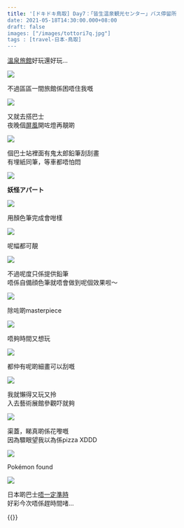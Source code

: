 ```yaml
---
title: '[ドキドキ鳥取] Day7：「皆生温泉観光センター」バス停留所
date: 2021-05-18T14:30:00.000+08:00
draft: false
images: ["/images/tottori7q.jpg"]
tags : [travel-日本-鳥取]
---
```


[溫泉旅館](https://hidie.net/tottori7p/)好玩還好玩...  

![](/images/tottori7q1.jpg)

不過區區一間旅館係困唔住我嘅  

![](/images/tottori7q2.jpg)

又就去搭巴士  
夜晚個[屏風](https://hidie.net/tottori7o/)開咗燈再靚啲  

![](/images/tottori7q3.jpg)

個巴士站裡面有鬼太郎鉛筆刮刮畫  
有埋紙同筆，等車都唔怕悶  

![](/images/tottori7q4.jpg)

**妖怪アパート**

![](/images/tottori7q5.jpg)

用顏色筆完成會咁樣

![](/images/tottori7q6.jpg)

呢幅都可靚

![](/images/tottori7q.jpg)

不過呢度只係提供鉛筆  
唔係自備顔色筆就唔會做到呢個效果啦～  

![](/images/tottori7q7.jpg)

除咗啲masterpiece

![](/images/tottori7q8.jpg)

唔夠時間又想玩

![](/images/tottori7q9.jpg)

都仲有呢啲細畫可以刮嘅

![](/images/tottori7q10.jpg)

我就懶得又玩又拎  
入去藝術展館參觀吓就夠  

![](/images/tottori7q11.jpg)

渠蓋，睇真啲係花嚟嘅  
因為驟眼望我以為係pizza XDDD

![](/images/tottori7q12.jpg)

Pokémon found

![](/images/tottori7q13.jpg)

日本啲巴士[唔一定準時](https://hidie.net/kojkmi8b/)  
好彩今次唔係趕時間啫...  
  
  
  
{{<tottori>}}  
